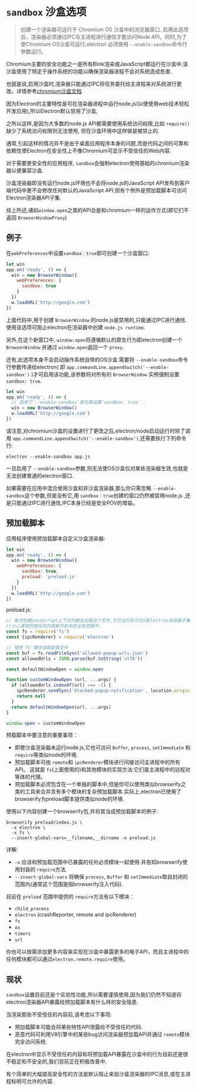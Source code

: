 # `sandbox` 沙盒选项

>创建一个渲染器可运行于 Chromium OS 沙盒中的浏览器窗口. 启用此选项后，渲染器必须通过IPC与主进程进行通信才能访问Node API。同时,为了使Chromium OS沙盒可运行,electron 必须使用 `--enable-sandbox`命令行参数运行。

Chromium主要的安全功能之一是所有Blink渲染或JavaScript都运行在沙盒中,该沙盒使用了特定于操作系统的功能以确保渲染器进程不会对系统造成危害.

也就是说,启用沙盒时,渲染器只能通过IPC将任务委托给主进程来对系统进行更改。详情参考[chromium沙盒文档](https://www.chromium.org/developers/design-documents/sandbox)      

因为Electron的主要特性是可在渲染器进程中运行node.js(以便使用web技术轻松开发应用),所以Electron默认禁用了沙盒,

之所以这样,是因为大多数的node.js API都需要使用系统访问权限,比如 `require()`缺少了系统访问权限则无法使用, 但在沙盒环境中这样做是被禁止的.

 通常,引起这样的情况并不是由于桌面应用程序本身的问题,而是代码之间的可靠和依赖性使Electron在安全性上不像Chromium可显示不受信任的Web内容. 
 
 对于需要更安全性的应用程序, `sandbox`会强制electron使用基础的chromium渲染器以便兼容沙盒.

沙盒渲染器即没有运行node.js环境也不会将node.js的JavaScript API发布到客户端代码中更不会修改任何默认的JavaScript API,但有个例外是预加载脚本可访问Electron渲染器API子集.

综上所述,诸如`window.open`之类的API会是和chromium一样的运作方式(即它们不返回 `BrowserWindowProxy`)

## 例子

在`webPreferences`中设置`sandbox：true`即可创建一个沙盒窗口:

```js
let win
app.on('ready', () => {
  win = new BrowserWindow({
    webPreferences: {
      sandbox: true
    }
  })
  w.loadURL('http://google.com')
})
```

上面代码中,用于创建 `BrowserWindow` 的node.js是禁用的,只能通过IPC进行通信.使用该选项可阻止electron在渲染器中创建 `node.js runtime`.

另外,在这个新窗口中, `window.open`将遵循默认的原生行为即electron创建一个 `BrowserWindow` 并通过 `window.open`返回一个 `proxy`.

还有,此选项本身不会启动操作系统自带的OS沙盒.需要将 `--enable-sandbox`命令行参数传递给electron( 即 `app.commandLine.appendSwitch('--enable-sandbox')` )才可启用该功能,该参数将对所有的 `BrowserWindow` 实例强制设置 `sandbox: true`.

```js
let win
app.on('ready', () => {
  // 启用了`--enable-sandbox`就无需设置`sandbox: true` .
  win = new BrowserWindow()
  w.loadURL('http://google.com')
})
```

请注意,对chromium沙盒的设置进行了更改之后,electron/node启动运行时除了调用 `app.commandLine.appendSwitch('--enable-sandbox')`,还需要执行下列命令行:

```
electron --enable-sandbox app.js
```

一旦启用了 `--enable-sandbox`参数,则无法使OS沙盒仅对某些渲染器生效,也就是无法创建普通的electron窗口.

如果需要在应用中混合使用沙盒和非沙盒渲染器,那么你只需忽略 `--enable-sandbox`这个参数,但是没有它,用 `sandbox：true`创建的窗口仍然被禁用node.js ,还是只能通过IPC进行通信,IPC本身已经是安全POV的增益。

## 预加载脚本

应用程序使用预加载脚本自定义沙盒渲染器:

```js
let win
app.on('ready', () => {
  win = new BrowserWindow({
    webPreferences: {
      sandbox: true,
      preload: 'preload.js'
    }
  })
  w.loadURL('http://google.com')
})
```

preload.js:

```js
// 每次创建javascript上下文时都会加载这个文件,它仅运行在可访问Electron渲染器子集的局部范围中,你务必
//小心谨慎的使任何内容都不影响至全局范围中.
const fs = require('fs')
const {ipcRenderer} = require('electron')

// 使用`fs`模块读取配置文件
const buf = fs.readFileSync('allowed-popup-urls.json')
const allowedUrls = JSON.parse(buf.toString('utf8'))

const defaultWindowOpen = window.open

function customWindowOpen (url, ...args) {
  if (allowedUrls.indexOf(url) === -1) {
    ipcRenderer.sendSync('blocked-popup-notification', location.origin, url)
    return null
  }
  return defaultWindowOpen(url, ...args)
}

window.open = customWindowOpen
```

预载脚本中要注意的重要事项：

- 即使沙盒渲染器未运行node.js,它也可访问 `Buffer`, `process`, `setImmediate` 和 `require`等类似node的环境.
- 预加载脚本可由 `remote`和 `ipcRenderer`模块进行间接访问主进程中的所有API。 这就是 `fs`(上面使用的)和其他模块的实现方法:它们是主进程中的远程对等体的代理。
- 预加载脚本必须包含在一个单独的脚本中,但是你可以使用类似browserify之类的工具来合并含有多个模块的复杂预加载脚本.实际上,electron已使用了browserify为preload脚本提供类似node的环境.

使用以下内容创建一个browserify包,并将其当成预加载脚本的例子:

    browserify preload/index.js \
      -x electron \
      -x fs \
      --insert-global-vars=__filename,__dirname -o preload.js
      
详解:

 - `-x` 应该和预加载范围中已暴露的任何必须模块一起使用.并告知browserify使用封装的 `require`方法. 
 - `--insert-global-vars` 将确保 `process`, `Buffer` 和 `setImmediate`取自封闭的范围内(通常这个范围是指browserify注入代码).

目前在 `preload` 范围中提供的 `require`方法有以下模块：

- `child_process`
- `electron` (crashReporter, remote and ipcRenderer)
- `fs`
- `os`
- `timers`
- `url`

你也可以按需添加更多内容来实现在沙盒中暴露更多的电子API，而且主进程中的任何模块都可以通过`electron.remote.require`使用。

## 现状

 `sandbox`设置目前还是个实验性功能,所以需要谨慎使用,因为我们仍然不知道将electron渲染器API暴露给预加载脚本有什么样的安全隐患.
 
当渲染那些不受信任的内容前,请考虑以下事项:
- 预加载脚本可能会将某些特性API泄露给不受信任的代码.
- 恶意代码可利用V8引擎中的某些bug访问渲染器预加载API并通过 `remote`模块完全访问系统.

在electron中显示不受信任的内容和将预加载API暴露在沙盒中的行为目前还是很不稳定和不安全的,我们目前正在积极改善中.

有个简单的大幅提高安全性的方法是默认阻止来自沙盒渲染器的IPC消息,或在主进程标明可允许的内容.